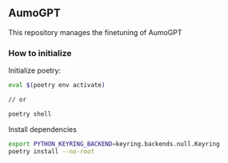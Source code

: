 ## AumoGPT

This repository manages the finetuning of AumoGPT

### How to initialize
Initialize poetry:
```bash
eval $(poetry env activate)

// or

poetry shell
```

Install dependencies
```bash
export PYTHON_KEYRING_BACKEND=keyring.backends.null.Keyring
poetry install --no-root
```